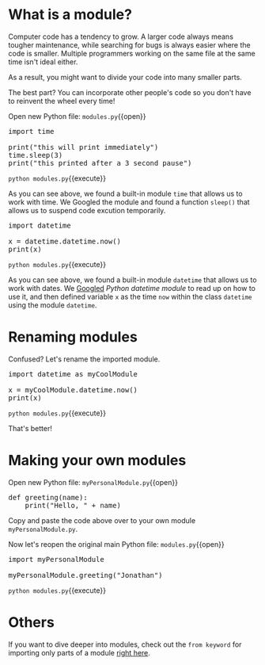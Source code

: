 # What is a module?

Computer code has a tendency to grow. A larger code always means tougher maintenance, while searching for bugs is always easier where the code is smaller. Multiple programmers working on the same file at the same time isn't ideal either.

As a result, you might want to divide your code into many smaller parts.

The best part? You can incorporate other people's code so you don't have to reinvent the wheel every time!

Open new Python file: `modules.py`{{open}}

<pre class="file" data-filename="modules.py" data-target="replace">
import time

print("this will print immediately")
time.sleep(3)
print("this printed after a 3 second pause")
</pre>

`python modules.py`{{execute}}

As you can see above, we found a built-in module ```time``` that allows us to work with time. We Googled the module and found a function ```sleep()``` that allows us to suspend code excution temporarily.

<pre class="file" data-filename="modules.py" data-target="replace">
import datetime

x = datetime.datetime.now()
print(x)
</pre>

`python modules.py`{{execute}}

As you can see above, we found a built-in module ```datetime``` that allows us to work with dates. We [Googled](https://www.w3schools.com/python/python_datetime.asp) *Python datetime module* to read up on how to use it, and then defined variable ```x``` as the time ```now``` within the class ```datetime``` using the module ```datetime```.

# Renaming modules

Confused? Let's rename the imported module.

<pre class="file" data-filename="modules.py" data-target="replace">
import datetime as myCoolModule

x = myCoolModule.datetime.now()
print(x)
</pre>

`python modules.py`{{execute}}

That's better!

# Making your own modules

Open new Python file: `myPersonalModule.py`{{open}}

<pre class="file" data-filename="myPersonalModule.py" data-target="replace">
def greeting(name):
    print("Hello, " + name)
</pre>

Copy and paste the code above over to your own module ```myPersonalModule.py```.

Now let's reopen the original main Python file: `modules.py`{{open}}

<pre class="file" data-filename="modules.py" data-target="replace">
import myPersonalModule

myPersonalModule.greeting("Jonathan")
</pre>

`python modules.py`{{execute}}

# Others

If you want to dive deeper into modules, check out the ```from keyword``` for importing only parts of a module [right here](https://www.w3schools.com/python/python_modules.asp).

